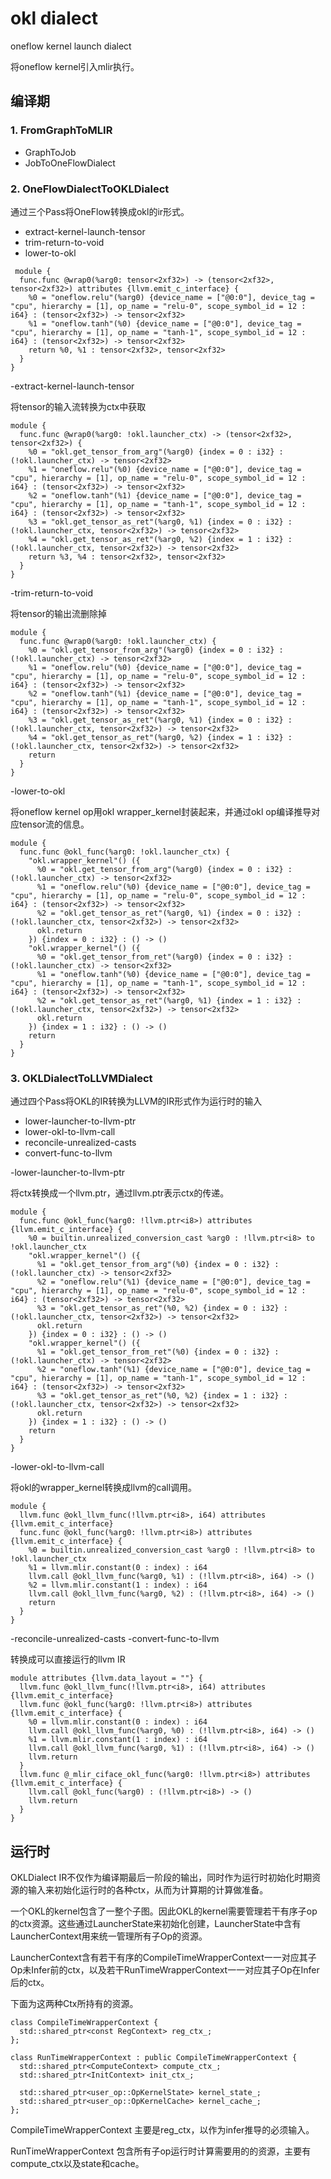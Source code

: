 # okl dialect

oneflow kernel launch dialect

将oneflow kernel引入mlir执行。

## 编译期

### 1. FromGraphToMLIR
 - GraphToJob
 - JobToOneFlowDialect

### 2. OneFlowDialectToOKLDialect
通过三个Pass将OneFlow转换成okl的ir形式。
- extract-kernel-launch-tensor
- trim-return-to-void
- lower-to-okl
``` mlir
 module {
  func.func @wrap0(%arg0: tensor<2xf32>) -> (tensor<2xf32>, tensor<2xf32>) attributes {llvm.emit_c_interface} {
    %0 = "oneflow.relu"(%arg0) {device_name = ["@0:0"], device_tag = "cpu", hierarchy = [1], op_name = "relu-0", scope_symbol_id = 12 : i64} : (tensor<2xf32>) -> tensor<2xf32>
    %1 = "oneflow.tanh"(%0) {device_name = ["@0:0"], device_tag = "cpu", hierarchy = [1], op_name = "tanh-1", scope_symbol_id = 12 : i64} : (tensor<2xf32>) -> tensor<2xf32>
    return %0, %1 : tensor<2xf32>, tensor<2xf32>
  }
}
```
-extract-kernel-launch-tensor

将tensor的输入流转换为ctx中获取
``` mlir
module {
  func.func @wrap0(%arg0: !okl.launcher_ctx) -> (tensor<2xf32>, tensor<2xf32>) {
    %0 = "okl.get_tensor_from_arg"(%arg0) {index = 0 : i32} : (!okl.launcher_ctx) -> tensor<2xf32>
    %1 = "oneflow.relu"(%0) {device_name = ["@0:0"], device_tag = "cpu", hierarchy = [1], op_name = "relu-0", scope_symbol_id = 12 : i64} : (tensor<2xf32>) -> tensor<2xf32>
    %2 = "oneflow.tanh"(%1) {device_name = ["@0:0"], device_tag = "cpu", hierarchy = [1], op_name = "tanh-1", scope_symbol_id = 12 : i64} : (tensor<2xf32>) -> tensor<2xf32>
    %3 = "okl.get_tensor_as_ret"(%arg0, %1) {index = 0 : i32} : (!okl.launcher_ctx, tensor<2xf32>) -> tensor<2xf32>
    %4 = "okl.get_tensor_as_ret"(%arg0, %2) {index = 1 : i32} : (!okl.launcher_ctx, tensor<2xf32>) -> tensor<2xf32>
    return %3, %4 : tensor<2xf32>, tensor<2xf32>
  }
}

```
-trim-return-to-void

将tensor的输出流删除掉
```mlir
module {
  func.func @wrap0(%arg0: !okl.launcher_ctx) {
    %0 = "okl.get_tensor_from_arg"(%arg0) {index = 0 : i32} : (!okl.launcher_ctx) -> tensor<2xf32>
    %1 = "oneflow.relu"(%0) {device_name = ["@0:0"], device_tag = "cpu", hierarchy = [1], op_name = "relu-0", scope_symbol_id = 12 : i64} : (tensor<2xf32>) -> tensor<2xf32>
    %2 = "oneflow.tanh"(%1) {device_name = ["@0:0"], device_tag = "cpu", hierarchy = [1], op_name = "tanh-1", scope_symbol_id = 12 : i64} : (tensor<2xf32>) -> tensor<2xf32>
    %3 = "okl.get_tensor_as_ret"(%arg0, %1) {index = 0 : i32} : (!okl.launcher_ctx, tensor<2xf32>) -> tensor<2xf32>
    %4 = "okl.get_tensor_as_ret"(%arg0, %2) {index = 1 : i32} : (!okl.launcher_ctx, tensor<2xf32>) -> tensor<2xf32>
    return
  }
}
```
-lower-to-okl

将oneflow kernel op用okl wrapper_kernel封装起来，并通过okl op编译推导对应tensor流的信息。
```mlir
module {
  func.func @okl_func(%arg0: !okl.launcher_ctx) {
    "okl.wrapper_kernel"() ({
      %0 = "okl.get_tensor_from_arg"(%arg0) {index = 0 : i32} : (!okl.launcher_ctx) -> tensor<2xf32>
      %1 = "oneflow.relu"(%0) {device_name = ["@0:0"], device_tag = "cpu", hierarchy = [1], op_name = "relu-0", scope_symbol_id = 12 : i64} : (tensor<2xf32>) -> tensor<2xf32>
      %2 = "okl.get_tensor_as_ret"(%arg0, %1) {index = 0 : i32} : (!okl.launcher_ctx, tensor<2xf32>) -> tensor<2xf32>
      okl.return
    }) {index = 0 : i32} : () -> ()
    "okl.wrapper_kernel"() ({
      %0 = "okl.get_tensor_from_ret"(%arg0) {index = 0 : i32} : (!okl.launcher_ctx) -> tensor<2xf32>
      %1 = "oneflow.tanh"(%0) {device_name = ["@0:0"], device_tag = "cpu", hierarchy = [1], op_name = "tanh-1", scope_symbol_id = 12 : i64} : (tensor<2xf32>) -> tensor<2xf32>
      %2 = "okl.get_tensor_as_ret"(%arg0, %1) {index = 1 : i32} : (!okl.launcher_ctx, tensor<2xf32>) -> tensor<2xf32>
      okl.return
    }) {index = 1 : i32} : () -> ()
    return
  }
}
```
### 3. OKLDialectToLLVMDialect
通过四个Pass将OKL的IR转换为LLVM的IR形式作为运行时的输入
- lower-launcher-to-llvm-ptr
- lower-okl-to-llvm-call
- reconcile-unrealized-casts
- convert-func-to-llvm

-lower-launcher-to-llvm-ptr

将ctx转换成一个llvm.ptr，通过llvm.ptr表示ctx的传递。
```mlir
module {
  func.func @okl_func(%arg0: !llvm.ptr<i8>) attributes {llvm.emit_c_interface} {
    %0 = builtin.unrealized_conversion_cast %arg0 : !llvm.ptr<i8> to !okl.launcher_ctx
    "okl.wrapper_kernel"() ({
      %1 = "okl.get_tensor_from_arg"(%0) {index = 0 : i32} : (!okl.launcher_ctx) -> tensor<2xf32>
      %2 = "oneflow.relu"(%1) {device_name = ["@0:0"], device_tag = "cpu", hierarchy = [1], op_name = "relu-0", scope_symbol_id = 12 : i64} : (tensor<2xf32>) -> tensor<2xf32>
      %3 = "okl.get_tensor_as_ret"(%0, %2) {index = 0 : i32} : (!okl.launcher_ctx, tensor<2xf32>) -> tensor<2xf32>
      okl.return
    }) {index = 0 : i32} : () -> ()
    "okl.wrapper_kernel"() ({
      %1 = "okl.get_tensor_from_ret"(%0) {index = 0 : i32} : (!okl.launcher_ctx) -> tensor<2xf32>
      %2 = "oneflow.tanh"(%1) {device_name = ["@0:0"], device_tag = "cpu", hierarchy = [1], op_name = "tanh-1", scope_symbol_id = 12 : i64} : (tensor<2xf32>) -> tensor<2xf32>
      %3 = "okl.get_tensor_as_ret"(%0, %2) {index = 1 : i32} : (!okl.launcher_ctx, tensor<2xf32>) -> tensor<2xf32>
      okl.return
    }) {index = 1 : i32} : () -> ()
    return
  }
}
```
-lower-okl-to-llvm-call

将okl的wrapper_kernel转换成llvm的call调用。
```mlir
module {
  llvm.func @okl_llvm_func(!llvm.ptr<i8>, i64) attributes {llvm.emit_c_interface}
  func.func @okl_func(%arg0: !llvm.ptr<i8>) attributes {llvm.emit_c_interface} {
    %0 = builtin.unrealized_conversion_cast %arg0 : !llvm.ptr<i8> to !okl.launcher_ctx
    %1 = llvm.mlir.constant(0 : index) : i64
    llvm.call @okl_llvm_func(%arg0, %1) : (!llvm.ptr<i8>, i64) -> ()
    %2 = llvm.mlir.constant(1 : index) : i64
    llvm.call @okl_llvm_func(%arg0, %2) : (!llvm.ptr<i8>, i64) -> ()
    return
  }
}

```
-reconcile-unrealized-casts
-convert-func-to-llvm 

转换成可以直接运行的llvm IR
```mlir
module attributes {llvm.data_layout = ""} {
  llvm.func @okl_llvm_func(!llvm.ptr<i8>, i64) attributes {llvm.emit_c_interface}
  llvm.func @okl_func(%arg0: !llvm.ptr<i8>) attributes {llvm.emit_c_interface} {
    %0 = llvm.mlir.constant(0 : index) : i64
    llvm.call @okl_llvm_func(%arg0, %0) : (!llvm.ptr<i8>, i64) -> ()
    %1 = llvm.mlir.constant(1 : index) : i64
    llvm.call @okl_llvm_func(%arg0, %1) : (!llvm.ptr<i8>, i64) -> ()
    llvm.return
  }
  llvm.func @_mlir_ciface_okl_func(%arg0: !llvm.ptr<i8>) attributes {llvm.emit_c_interface} {
    llvm.call @okl_func(%arg0) : (!llvm.ptr<i8>) -> ()
    llvm.return
  }
}
```


## 运行时

OKLDialect IR不仅作为编译期最后一阶段的输出，同时作为运行时初始化时期资源的输入来初始化运行时的各种ctx，从而为计算期的计算做准备。

一个OKL的kernel包含了一整个子图。因此OKL的kernel需要管理若干有序子op的ctx资源。这些通过LauncherState来初始化创建，LauncherState中含有LauncherContext用来统一管理所有子Op的资源。

LauncherContext含有若干有序的CompileTimeWrapperContext一一对应其子Op未Infer前的ctx，以及若干RunTimeWrapperContext一一对应其子Op在Infer后的ctx。

下面为这两种Ctx所持有的资源。
```
class CompileTimeWrapperContext {
  std::shared_ptr<const RegContext> reg_ctx_;
};

class RunTimeWrapperContext : public CompileTimeWrapperContext {
  std::shared_ptr<ComputeContext> compute_ctx_;
  std::shared_ptr<InitContext> init_ctx_;

  std::shared_ptr<user_op::OpKernelState> kernel_state_;
  std::shared_ptr<user_op::OpKernelCache> kernel_cache_;
};
```
CompileTimeWrapperContext 主要是reg_ctx，以作为infer推导的必须输入。

RunTimeWrapperContext 包含所有子op运行时计算需要用的的资源，主要有compute_ctx以及state和cache。
